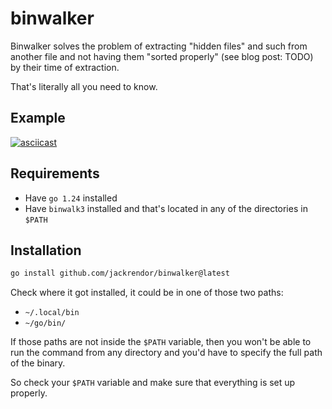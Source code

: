 # binwalker

Binwalker solves the problem of extracting "hidden files" and such from another file and not having them "sorted properly" (see blog post: TODO) by their time of extraction.

That's literally all you need to know.


## Example
[![asciicast](https://asciinema.org/a/UuRj6R8SMbYHFq3p8DhvNKeqb.svg)](https://asciinema.org/a/UuRj6R8SMbYHFq3p8DhvNKeqb)


## Requirements
- Have `go 1.24` installed
- Have `binwalk3` installed and that's located in any of the directories in `$PATH`

## Installation
```bash
go install github.com/jackrendor/binwalker@latest
```

Check where it got installed, it could be in one of those two paths:
- `~/.local/bin`
- `~/go/bin/`

If those paths are not inside the `$PATH` variable, then you won't be able to run the command from any directory and you'd have to specify the full path of the binary.

So check your `$PATH` variable and make sure that everything is set up properly.